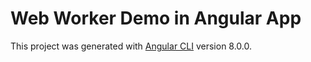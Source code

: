 # Web Worker Demo in Angular App

This project was generated with [Angular CLI](https://github.com/angular/angular-cli) version 8.0.0.
